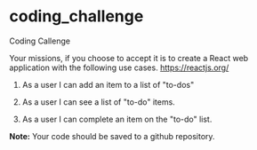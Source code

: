 # coding_challenge
Coding Callenge 

Your missions, if you choose to accept it is to create a React web application with the following use cases. https://reactjs.org/

1. As a user I can add an item to a list of "to-dos"

2. As a user I can see a list of "to-do" items. 

3. As a user I can complete an item on the "to-do" list.


**Note:** Your code should be saved to a github repository. 

